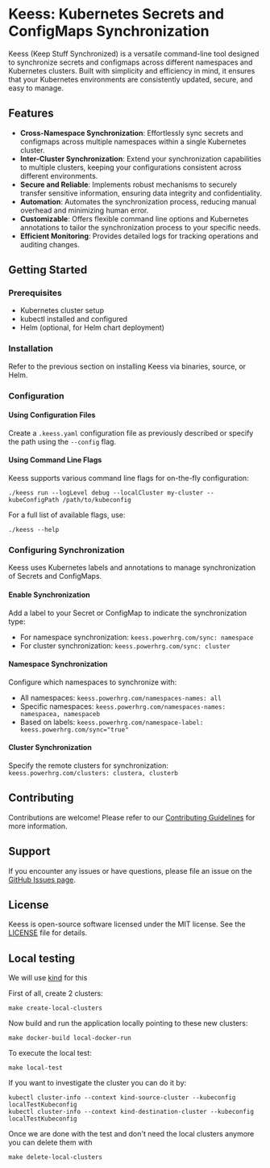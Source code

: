 
# Keess: Kubernetes Secrets and ConfigMaps Synchronization

Keess (Keep Stuff Synchronized) is a versatile command-line tool designed to synchronize secrets and configmaps across different namespaces and Kubernetes clusters. Built with simplicity and efficiency in mind, it ensures that your Kubernetes environments are consistently updated, secure, and easy to manage.

## Features

- **Cross-Namespace Synchronization**: Effortlessly sync secrets and configmaps across multiple namespaces within a single Kubernetes cluster.
- **Inter-Cluster Synchronization**: Extend your synchronization capabilities to multiple clusters, keeping your configurations consistent across different environments.
- **Secure and Reliable**: Implements robust mechanisms to securely transfer sensitive information, ensuring data integrity and confidentiality.
- **Automation**: Automates the synchronization process, reducing manual overhead and minimizing human error.
- **Customizable**: Offers flexible command line options and Kubernetes annotations to tailor the synchronization process to your specific needs.
- **Efficient Monitoring**: Provides detailed logs for tracking operations and auditing changes.

## Getting Started

### Prerequisites

- Kubernetes cluster setup
- kubectl installed and configured
- Helm (optional, for Helm chart deployment)

### Installation

Refer to the previous section on installing Keess via binaries, source, or Helm.

### Configuration

#### Using Configuration Files

Create a `.keess.yaml` configuration file as previously described or specify the path using the `--config` flag.

#### Using Command Line Flags

Keess supports various command line flags for on-the-fly configuration:

```shell
./keess run --logLevel debug --localCluster my-cluster --kubeConfigPath /path/to/kubeconfig
```

For a full list of available flags, use:

```shell
./keess --help
```

### Configuring Synchronization

Keess uses Kubernetes labels and annotations to manage synchronization of Secrets and ConfigMaps.

#### Enable Synchronization

Add a label to your Secret or ConfigMap to indicate the synchronization type:

- For namespace synchronization: `keess.powerhrg.com/sync: namespace`
- For cluster synchronization: `keess.powerhrg.com/sync: cluster`

#### Namespace Synchronization

Configure which namespaces to synchronize with:

- All namespaces: `keess.powerhrg.com/namespaces-names: all`
- Specific namespaces: `keess.powerhrg.com/namespaces-names: namespacea, namespaceb`
- Based on labels: `keess.powerhrg.com/namespace-label: keess.powerhrg.com/sync="true"`

#### Cluster Synchronization

Specify the remote clusters for synchronization: `keess.powerhrg.com/clusters: clustera, clusterb`

## Contributing

Contributions are welcome! Please refer to our [Contributing Guidelines](CONTRIBUTING.md) for more information.

## Support

If you encounter any issues or have questions, please file an issue on the [GitHub Issues page](https://github.com/your-repo/keess/issues).

## License

Keess is open-source software licensed under the MIT license. See the [LICENSE](LICENSE) file for details.

## Local testing

We will use [kind](https://kind.sigs.k8s.io/) for this

First of all, create 2 clusters:

```shell
make create-local-clusters
```

Now build and run the application locally pointing to these new clusters:

```shell
make docker-build local-docker-run
```

To execute the local test:

```shell
make local-test
```

If you want to investigate the cluster you can do it by:

```shell
kubectl cluster-info --context kind-source-cluster --kubeconfig localTestKubeconfig
kubectl cluster-info --context kind-destination-cluster --kubeconfig localTestKubeconfig
```

Once we are done with the test and don't need the local clusters anymore you can delete them with

```shell
make delete-local-clusters
```
